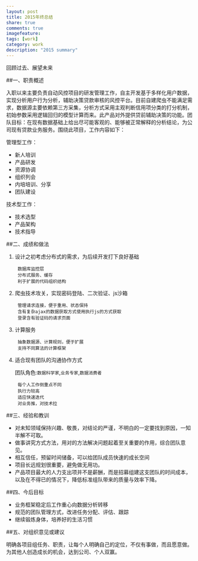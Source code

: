 ```yaml
---
layout: post
title: 2015年终总结
share: true
comments: true
imagefeature:
tags: [work]
category: work
description: "2015 summary"
---
```

回顾过去、展望未来

<!--more-->

##一、职责概述入职以来主要负责自动风控项目的研发管理工作，自主开发基于多样化用户数据，实现分析用户行为分析，辅助决策贷款审核的风控平台。目前自建爬虫不能满足需求，数据源主要依赖第三方采集，分析方式采用主观判断信用项分类的打分机制，初始参数采用逻辑回归的模型计算而来。此产品对外提供贷前辅助决策的功能。团队目标：在现有数据基础上给出尽可能客观的、能够被正常解释的分析结论，为公司现有贷款业务服务。围绕此项目，工作内容如下：

管理型工作：
* 新人培训
* 产品研发
* 资源协调
* 组织列会
* 内培培训、分享
* 团队建设

技术型工作：

* 技术选型
* 产品架构
* 技术指导

##二、成绩和做法
1. 设计之初考虑分布式的需求，为后续开发打下良好基础

		数据库监控层
		分布式服务、缓存
		利于扩展的代码组织结构
		
2. 爬虫技术攻关，实现密码登陆、二次验证、js沙箱
	
		管理请求连接，便于重用、状态保持
		含有复杂ajax的数据获取方式使用执行js的方式获取
		登录含有验证码的请求页面
		
3. 计算服务

		抽象数据源、计算规则，便于扩展
		支持不同算法的计算框架
	

4. 适合现有团队的沟通协作方式

	团队角色:`数据科学家`,`业务专家`,`数据消费者`

		每个人工作侧重点不同
		执行力较高
		适应快速迭代
		对业务推，对技术拉		##三、经验和教训* 对未知领域保持兴趣、敬畏，对结论的严谨，不明白的一定要找到原因，一知半解不可取。* 做事讲究方式方法，用对的方法解决问题起着至关重要的作用，综合团队意见。* 相互信任，预留时间储备，可以给团队成员快速的成长空间* 项目长远规划很重要，避免做无用功。* 产品项目最大的人力支出项并不是薪酬，而是招募组建这支团队的时间成本，以及在不得已的情况下，降低标准组队带来的质量与效率下降。
##四、今后目标

* 业务框架稳定后工作重心向数据分析转移
* 规范的团队管理方式，改进任务分配、评估、跟踪* 继续锻炼身体，培养好的生活习惯##五、对组织意见或建议明确各项目组任务、职责，让每个人明确自己的定位，不仅有事做，而且愿意做。为其他人创造成长的机会，达到公司、个人双赢。